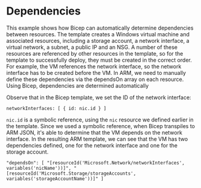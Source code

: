 # Dependencies
This example shows how Bicep can automatically determine dependencies between resources.  The template creates a Windows virtual machine and associated resources, including a storage account, a network interface, a virtual network, a subnet, a public IP and an NSG.  A number of these resources are referenced by other resources in the template, so for the template to successfully deploy, they must be created in the correct order.  For example, the VM references the network interface, so the network interface has to be created before the VM.  In ARM, we need to manually define these dependencies via the dependsOn array on each resource.  Using Bicep, dependencies are determined automatically

Observe that in the Bicep template, we set the ID of the network interface:

`networkInterfaces: [
  {
    id: nic.id
  }
]`

`nic.id` is a symbolic reference, using the `nic` resource we defined earlier in the template.  Since we used a symbolic reference, when Bicep transpiles to ARM JSON, it's able to determine that the VM depends on the network interface.  In the resulting ARM template, we can see that the VM has two dependencies defined, one for the network interface and one for the storage account.

`"dependsOn": [
  "[resourceId('Microsoft.Network/networkInterfaces', variables('nicName'))]",
  "[resourceId('Microsoft.Storage/storageAccounts', variables('storageAccountName'))]"
]`